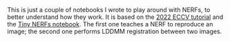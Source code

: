 This is just a couple of notebooks I wrote to play around with NERFs, to better understand how they work. It is based on the [2022 ECCV tutorial](https://sites.google.com/berkeley.edu/nerf-tutorial/home) and the [Tiny NERFs notebook](https://colab.research.google.com/github/bmild/nerf/blob/master/tiny_nerf.ipynb). The first one teaches a NERF to reproduce an image; the second one performs LDDMM registration between two images.